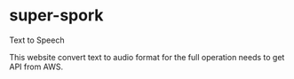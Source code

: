 # super-spork
Text to Speech 

This website convert text to audio format for the full operation needs to get API from AWS. 
